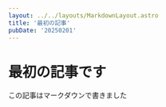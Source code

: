 ```yaml
---
layout: ../../layouts/MarkdownLayout.astro
title: '最初の記事'
pubDate: '20250201'
---
```


# 最初の記事です

この記事はマークダウンで書きました